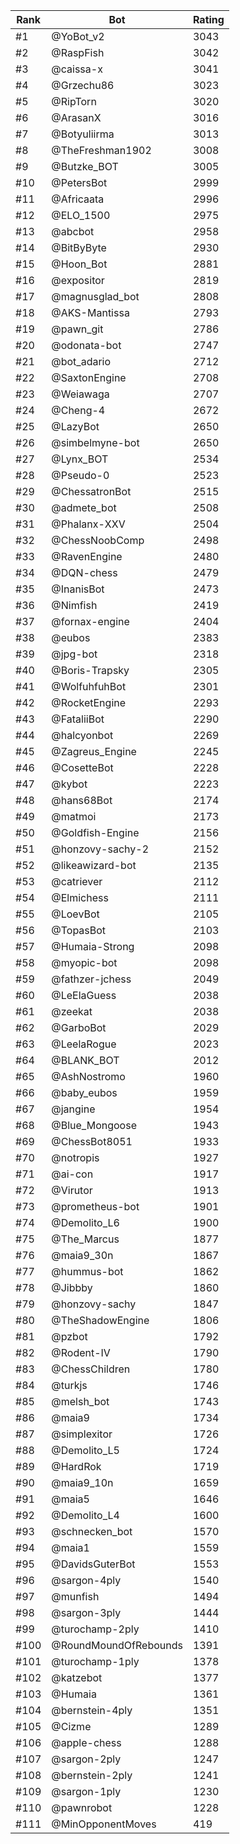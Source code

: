 Rank|Bot|Rating
---|---|---
#1|@YoBot_v2|3043
#2|@RaspFish|3042
#3|@caissa-x|3041
#4|@Grzechu86|3023
#5|@RipTorn|3020
#6|@ArasanX|3016
#7|@Botyuliirma|3013
#8|@TheFreshman1902|3008
#9|@Butzke_BOT|3005
#10|@PetersBot|2999
#11|@Africaata|2996
#12|@ELO_1500|2975
#13|@abcbot|2958
#14|@BitByByte|2930
#15|@Hoon_Bot|2881
#16|@expositor|2819
#17|@magnusglad_bot|2808
#18|@AKS-Mantissa|2793
#19|@pawn_git|2786
#20|@odonata-bot|2747
#21|@bot_adario|2712
#22|@SaxtonEngine|2708
#23|@Weiawaga|2707
#24|@Cheng-4|2672
#25|@LazyBot|2650
#26|@simbelmyne-bot|2650
#27|@Lynx_BOT|2534
#28|@Pseudo-0|2523
#29|@ChessatronBot|2515
#30|@admete_bot|2508
#31|@Phalanx-XXV|2504
#32|@ChessNoobComp|2498
#33|@RavenEngine|2480
#34|@DQN-chess|2479
#35|@InanisBot|2473
#36|@Nimfish|2419
#37|@fornax-engine|2404
#38|@eubos|2383
#39|@jpg-bot|2318
#40|@Boris-Trapsky|2305
#41|@WolfuhfuhBot|2301
#42|@RocketEngine|2293
#43|@FataliiBot|2290
#44|@halcyonbot|2269
#45|@Zagreus_Engine|2245
#46|@CosetteBot|2228
#47|@kybot|2223
#48|@hans68Bot|2174
#49|@matmoi|2173
#50|@Goldfish-Engine|2156
#51|@honzovy-sachy-2|2152
#52|@likeawizard-bot|2135
#53|@catriever|2112
#54|@Elmichess|2111
#55|@LoevBot|2105
#56|@TopasBot|2103
#57|@Humaia-Strong|2098
#58|@myopic-bot|2098
#59|@fathzer-jchess|2049
#60|@LeElaGuess|2038
#61|@zeekat|2038
#62|@GarboBot|2029
#63|@LeelaRogue|2023
#64|@BLANK_BOT|2012
#65|@AshNostromo|1960
#66|@baby_eubos|1959
#67|@jangine|1954
#68|@Blue_Mongoose|1943
#69|@ChessBot8051|1933
#70|@notropis|1927
#71|@ai-con|1917
#72|@Virutor|1913
#73|@prometheus-bot|1901
#74|@Demolito_L6|1900
#75|@The_Marcus|1877
#76|@maia9_30n|1867
#77|@hummus-bot|1862
#78|@Jibbby|1860
#79|@honzovy-sachy|1847
#80|@TheShadowEngine|1806
#81|@pzbot|1792
#82|@Rodent-IV|1790
#83|@ChessChildren|1780
#84|@turkjs|1746
#85|@melsh_bot|1743
#86|@maia9|1734
#87|@simplexitor|1726
#88|@Demolito_L5|1724
#89|@HardRok|1719
#90|@maia9_10n|1659
#91|@maia5|1646
#92|@Demolito_L4|1600
#93|@schnecken_bot|1570
#94|@maia1|1559
#95|@DavidsGuterBot|1553
#96|@sargon-4ply|1540
#97|@munfish|1494
#98|@sargon-3ply|1444
#99|@turochamp-2ply|1410
#100|@RoundMoundOfRebounds|1391
#101|@turochamp-1ply|1378
#102|@katzebot|1377
#103|@Humaia|1361
#104|@bernstein-4ply|1351
#105|@Cizme|1289
#106|@apple-chess|1288
#107|@sargon-2ply|1247
#108|@bernstein-2ply|1241
#109|@sargon-1ply|1230
#110|@pawnrobot|1228
#111|@MinOpponentMoves|419

